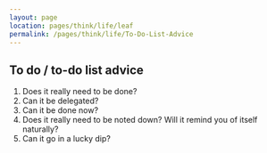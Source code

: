 ```yaml
---
layout: page
location: pages/think/life/leaf
permalink: /pages/think/life/To-Do-List-Advice
---
```


## To do / to-do list advice

1. Does it really need to be done?
2. Can it be delegated?
3. Can it be done now?
4. Does it really need to be noted down? Will it remind you of itself naturally? 
5. Can it go in a lucky dip?